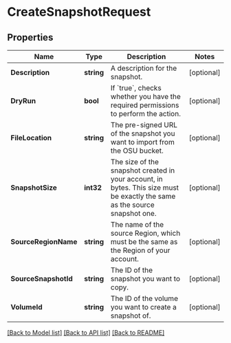 # CreateSnapshotRequest

## Properties

Name | Type | Description | Notes
------------ | ------------- | ------------- | -------------
**Description** | **string** | A description for the snapshot. | [optional] 
**DryRun** | **bool** | If &#x60;true&#x60;, checks whether you have the required permissions to perform the action. | [optional] 
**FileLocation** | **string** | The pre-signed URL of the snapshot you want to import from the OSU bucket. | [optional] 
**SnapshotSize** | **int32** | The size of the snapshot created in your account, in bytes. This size must be exactly the same as the source snapshot one. | [optional] 
**SourceRegionName** | **string** | The name of the source Region, which must be the same as the Region of your account. | [optional] 
**SourceSnapshotId** | **string** | The ID of the snapshot you want to copy. | [optional] 
**VolumeId** | **string** | The ID of the volume you want to create a snapshot of. | [optional] 

[[Back to Model list]](../README.md#documentation-for-models) [[Back to API list]](../README.md#documentation-for-api-endpoints) [[Back to README]](../README.md)


